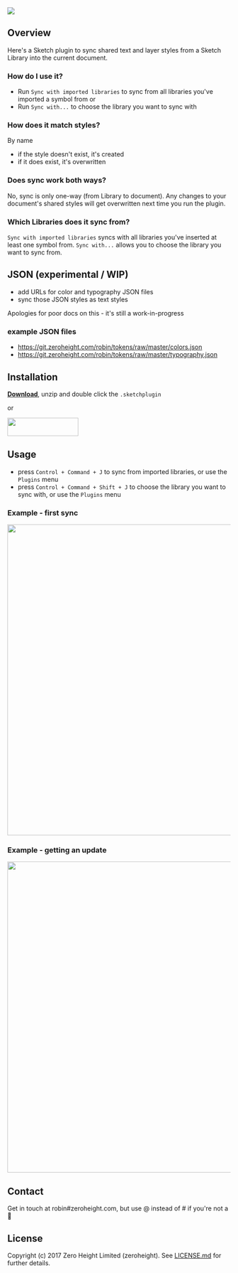<img src='https://raw.githubusercontent.com/zeroheight/library-styles-sync/master/images/cover.png'>

## Overview
Here's a Sketch plugin to sync shared text and layer styles from a Sketch Library into the current document.

### How do I use it?
* Run `Sync with imported libraries` to sync from all libraries you've imported a symbol from
or
* Run `Sync with...` to choose the library you want to sync with

### How does it match styles?
By name
* if the style doesn't exist, it's created
* if it does exist, it's overwritten

### Does sync work both ways?
No, sync is only one-way (from Library to document).
Any changes to your document's shared styles will get overwritten next time you run the plugin.

### Which Libraries does it sync from?
`Sync with imported libraries` syncs with all libraries you've inserted at least one symbol from.
`Sync with...` allows you to choose the library you want to sync from.

## JSON (experimental / WIP)
* add URLs for color and typography JSON files
* sync those JSON styles as text styles

Apologies for poor docs on this - it's still a work-in-progress

### example JSON files
* https://git.zeroheight.com/robin/tokens/raw/master/colors.json
* https://git.zeroheight.com/robin/tokens/raw/master/typography.json

## Installation
**[Download](https://api.sketchpacks.com/v1/plugins/com.zeroheight.library-styles-sync/download)**, unzip and double click the `.sketchplugin`

or

<a href="https://sketchpacks.com/zeroheight/library-styles-sync/install">
	<img width="160" height="41" src="http://sketchpacks-com.s3.amazonaws.com/assets/badges/sketchpacks-badge-install.png" >
</a>

## Usage
* press `Control + Command + J` to sync from imported libraries, or use the `Plugins` menu
* press `Control + Command + Shift + J` to choose the library you want to sync with, or use the `Plugins` menu

### Example - first sync
<img src='https://d26dzxoao6i3hh.cloudfront.net/items/3R1F2D0T112U2Z3X000D/Screen%20Recording%202017-10-16%20at%2006.42%20pm.gif' width='700px'>

### Example - getting an update
<img src='https://d26dzxoao6i3hh.cloudfront.net/items/1R2L341g382t272v2X24/Screen%20Recording%202017-10-16%20at%2006.44%20pm.gif' width='700px'>

## Contact
Get in touch at robin#zeroheight.com, but use @ instead of # if you're not a 🤖

## License
Copyright (c) 2017 Zero Height Limited (zeroheight). See [LICENSE.md](https://github.com/zeroheight/library-styles-sync/blob/master/LICENSE.md) for further details.
